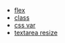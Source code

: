 - [flex](https://github.com/jonathantneal/flexibility)
- [class]([https://www.babeljs.cn/docs/caveats#%E7%B1%BB-classes-%E7%89%88%E6%9C%AC-10-%E5%8F%8A%E4%BB%A5%E4%B8%8B](https://www.babeljs.cn/docs/caveats#类-classes-版本-10-及以下))
- [css var](https://github.com/jhildenbiddle/css-vars-ponyfill)
- [textarea resize](https://www.zhangxinxu.com/wordpress/2019/08/ie-edge-textarea-resize-polyfill/)

